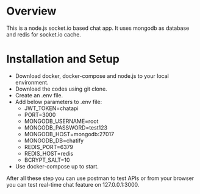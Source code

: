# Overview

This is a node.js socket.io based chat app. It uses mongodb as database and redis for socket.io cache.

# Installation and Setup

- Download docker, docker-compose and node.js to your local environment.
- Download the codes using git clone.
- Create an .env file.
- Add below parameters to .env file:
  + JWT_TOKEN=chatapi
  + PORT=3000
  + MONGODB_USERNAME=root
  + MONGODB_PASSWORD=test123
  + MONGODB_HOST=mongodb:27017
  + MONGODB_DB=chatify
  + REDIS_PORT=6379 
  + REDIS_HOST=redis
  + BCRYPT_SALT=10 
- Use docker-compose up to start.

After all these step you can use postman to test APIs or from your browser you can test real-time chat feature on 127.0.0.1:3000.

